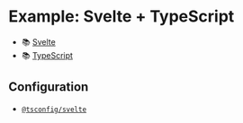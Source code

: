 # Example: Svelte + TypeScript

- 📚 [Svelte](https://svelte.dev/)
- 📚 [TypeScript](https://www.typescriptlang.org/)

## Configuration

- [`@tsconfig/svelte`](https://www.npmjs.com/package/@tsconfig/svelte)
